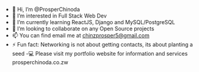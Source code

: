 - 👋 Hi, I’m @ProsperChinoda
- 👀 I’m interested in Full Stack Web Dev
- 🌱 I’m currently learning ReactJS, Django and MySQL/PostgreSQL 
- 💞️ I’m looking to collaborate on any Open Source projects
- 📫 You can find email me at chinzprosper5@gmail.com
- ⚡ Fun fact: Networking is not about getting contacts, its about planting a seed
-💻 Please visit my portfolio website for information and services prosperchinoda.co.zw
<!---
ProsperChinoda/ProsperChinoda is a ✨ special ✨ repository because its `README.md` (this file) appears on your GitHub profile.
You can click the Preview link to take a look at your changes.
--->
